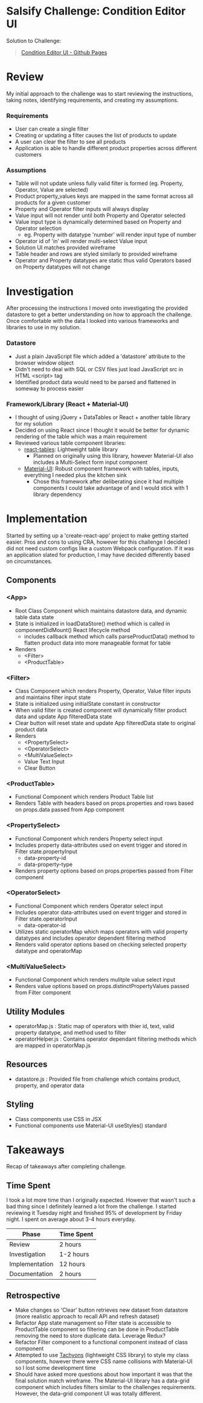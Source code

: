 # Salsify Challenge: Condition Editor UI
Solution to Challenge:
> [Condition Editor UI - Github Pages](https://aquafishe.github.io/salsify_challenge/)

# Review
My initial approach to the challenge was to start reviewing the instructions, taking notes, identifying requirements, and creating my assumptions.

###  Requirements
* User can create a single filter
* Creating or updating a filter causes the list of products to update
* A user can clear the filter to see all products
* Application is able to handle different product properties across different customers

### Assumptions
* Table will not update unless fully valid filter is formed (eg. Property, Operator, Value are selected)
* Product property_values keys are mapped in the same format across all products for a given customer
* Property and Operator filter inputs will always display
* Value input will not render until both Property and Operator selected
* Value input type is dynamically determined based on Property and Operator selection
    * eg. Property with datatype 'number' will render input type of number
* Operator id of 'in' will render multi-select Value input
* Solution UI matches provided wireframe
* Table header and rows are styled similarly to provided wireframe
* Operator and Property datatypes are static thus valid Operators based on Property datatypes will not change

# Investigation
After processing the instructions I moved onto investigating the provided datastore to get a better understanding on how to approach the challenge. Once comfortable with the data I looked into various frameworks and libraries to use in my solution.
### Datastore
* Just a plain JavaScript file which added a 'datastore' attribute to the browser window object
* Didn't need to deal with SQL or CSV files just load JavaScript src in HTML \<script> tag
* Identified product data would need to be parsed and flattened in someway to process easier
### Framework/Library (React + Material-UI)
* I thought of using jQuery + DataTables or React + another table library for my solution 
* Decided on using React since I thought it would be better for dynamic rendering of the table which was a main requirement
* Reviewed various table component libraries:
    * [react-tables](https://react-table.tanstack.com/): Lightweight table library
        * Planned on originally using this library, however Material-UI also includes a Multi-Select form input component
    * [Material-UI](https://material-ui.com/): Robust component framework with tables, inputs, everything I needed plus the kitchen sink
        * Chose this framework after deliberating since it had multiple components I could take advantage of and I would stick with 1 library dependency

# Implementation
Started by setting up a 'create-react-app' project to make getting started easier. Pros and cons to using CRA, however for this challenge I decided I did not need custom configs like a custom Webpack configuration. If it was an application slated for production, I may have decided differently based on circumstances.

## Components
### \<App>
* Root Class Component which maintains datastore data, and dynamic table data state
* State is initialized in loadDataStore() method which is called in componentDidMount() React lifecycle method
    * includes callback method which calls parseProductData() method to flatten product data into more manageable format for table
* Renders
    * \<Filter>
    * \<ProductTable>

### \<Filter>
* Class Component which renders Property, Operator, Value filter inputs and maintains filter input state
* State is initialized using initialState constant in constructor
* When valid filter is created component will dynamically filter product data and update App filteredData state
* Clear button will reset state and update App filteredData state to original product data
* Renders 
    * \<PropertySelect>
    * \<OperatorSelect>
    * \<MultiValueSelect>
    * Value Text Input
    * Clear Button

### \<ProductTable>
* Functional Component which renders Product Table list
* Renders Table with headers based on props.properties and rows based on props.data passed from App component

### \<PropertySelect>
* Functional Component which renders Property select input
* Includes property data-attributes used on event trigger and stored in Filter state.propertyInput
    * data-property-id
    * data-property-type
* Renders property options based on props.properties passed from Filter component

### \<OperatorSelect>
* Functional Component which renders Operator select input
* Includes operator data-attributes used on event trigger and stored in Filter state.operatorInput
    * data-operator-id
* Utilizes static operatorMap which maps operators with valid property datatypes and includes operator dependent filtering method 
* Renders valid operator options based on checking selected property datatype and operatorMap

### \<MultiValueSelect>
* Functional Component which renders mulitple value select input
* Renders value options based on props.distinctPropertyValues passed from Filter component

## Utility Modules
* operatorMap.js : Static map of operators with thier id, text, valid property datatype, and method used to filter
* operatorHelper.js : Contains operator dependant filtering methods which are mapped in operatorMap.js

## Resources
* datastore.js : Provided file from challenge which contains product, property, and operator data

## Styling
* Class components use CSS in JSX
* Functional components use Material-UI useStyles() standard

# Takeaways
Recap of takeaways after completing challenge.
## Time Spent
I took a lot more time than I originally expected. However that wasn't such a bad thing since I definitely learned a lot from the challenge. I started reviewing it Tuesday night and finished 95% of development by Friday night. I spent on average about 3-4 hours everyday. 

| Phase  | Time Spent |
|--------|------------|
|Review  | 2 hours    |
|Investigation  | 1-2 hours |
|Implementation | 12 hours  |
|Documentation  | 2 hours   |

## Retrospective
* Make changes so 'Clear' button retrieves new dataset from datastore (more realistic approach to recall API and refresh dataset)
* Refactor App state management so Filter state is accessible to ProductTable component so filtering can be done in ProductTable removing the need to store duplicate data. Leverage Redux?
* Refactor Filter component to a functional component instead of class component
* Attempted to use [Tachyons](https://tachyons.io/) (lightweight CSS library) to style my class components, however there were CSS name collisions with Material-UI so I lost some development time
* Should have asked more questions about how important it was that the final solution match wireframe. The Material-UI library has a data-grid component which includes filters similar to the challenges requirements. However, the data-grid component UI was totally different.